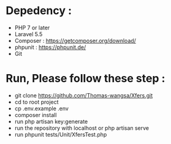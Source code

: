# Depedency :
- PHP 7 or later
- Laravel 5.5
- Composer : https://getcomposer.org/download/
- phpunit : https://phpunit.de/
- Git 
# Run, Please follow these step :
- git clone https://github.com/Thomas-wangsa/Xfers.git
- cd to root project
- cp .env.example .env
- composer install
- run php artisan key:generate
- run the repository with localhost or php artisan serve
- run phpunit tests/Unit/XfersTest.php